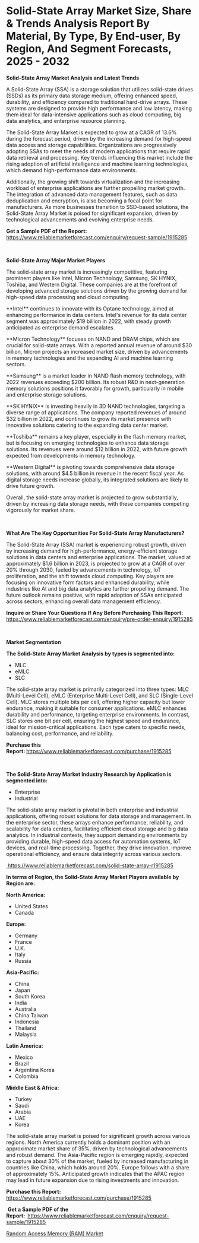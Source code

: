 <p><h1>Solid-State Array Market Size, Share & Trends Analysis Report By Material, By Type, By End-user, By Region, And Segment Forecasts, 2025 - 2032</h1></p><p><strong>Solid-State Array Market Analysis and Latest Trends</strong></p>
<p><p>A Solid-State Array (SSA) is a storage solution that utilizes solid-state drives (SSDs) as its primary data storage medium, offering enhanced speed, durability, and efficiency compared to traditional hard-drive arrays. These systems are designed to provide high performance and low latency, making them ideal for data-intensive applications such as cloud computing, big data analytics, and enterprise resource planning.</p><p>The Solid-State Array Market is expected to grow at a CAGR of 13.6% during the forecast period, driven by the increasing demand for high-speed data access and storage capabilities. Organizations are progressively adopting SSAs to meet the needs of modern applications that require rapid data retrieval and processing. Key trends influencing this market include the rising adoption of artificial intelligence and machine learning technologies, which demand high-performance data environments.</p><p>Additionally, the growing shift towards virtualization and the increasing workload of enterprise applications are further propelling market growth. The integration of advanced data management features, such as data deduplication and encryption, is also becoming a focal point for manufacturers. As more businesses transition to SSD-based solutions, the Solid-State Array Market is poised for significant expansion, driven by technological advancements and evolving enterprise needs.</p></p>
<p><strong>Get a Sample PDF of the Report:&nbsp;</strong> <a href="https://www.reliablemarketforecast.com/enquiry/request-sample/1915285?utm_campaign=1875&utm_medium=2&utm_source=Github&utm_content=ia&utm_term=13022025&utm_id=solid-state-array">https://www.reliablemarketforecast.com/enquiry/request-sample/1915285</a></p>
<p>&nbsp;</p>
<p><strong>Solid-State Array Major Market Players</strong></p>
<p><p>The solid-state array market is increasingly competitive, featuring prominent players like Intel, Micron Technology, Samsung, SK HYNIX, Toshiba, and Western Digital. These companies are at the forefront of developing advanced storage solutions driven by the growing demand for high-speed data processing and cloud computing.</p><p>**Intel** continues to innovate with its Optane technology, aimed at enhancing performance in data centers. Intel's revenue for its data center segment was approximately $19 billion in 2022, with steady growth anticipated as enterprise demand escalates.</p><p>**Micron Technology** focuses on NAND and DRAM chips, which are crucial for solid-state arrays. With a reported annual revenue of around $30 billion, Micron projects an increased market size, driven by advancements in memory technologies and the expanding AI and machine learning sectors.</p><p>**Samsung** is a market leader in NAND flash memory technology, with 2022 revenues exceeding $200 billion. Its robust R&D in next-generation memory solutions positions it favorably for growth, particularly in mobile and enterprise storage solutions.</p><p>**SK HYNIX** is investing heavily in 3D NAND technologies, targeting a diverse range of applications. The company reported revenues of around $32 billion in 2022, and continues to grow its market presence with innovative solutions catering to the expanding data center market.</p><p>**Toshiba** remains a key player, especially in the flash memory market, but is focusing on emerging technologies to enhance data storage solutions. Its revenues were around $12 billion in 2022, with future growth expected from developments in memory technology.</p><p>**Western Digital** is pivoting towards comprehensive data storage solutions, with around $4.5 billion in revenue in the recent fiscal year. As digital storage needs increase globally, its integrated solutions are likely to drive future growth.</p><p>Overall, the solid-state array market is projected to grow substantially, driven by increasing data storage needs, with these companies competing vigorously for market share.</p></p>
<p>&nbsp;</p>
<p><strong>What Are The Key Opportunities For Solid-State Array Manufacturers?</strong></p>
<p><p>The Solid-State Array (SSA) market is experiencing robust growth, driven by increasing demand for high-performance, energy-efficient storage solutions in data centers and enterprise applications. The market, valued at approximately $1.6 billion in 2023, is projected to grow at a CAGR of over 20% through 2030, fueled by advancements in technology, IoT proliferation, and the shift towards cloud computing. Key players are focusing on innovative form factors and enhanced durability, while industries like AI and big data analytics are further propelling demand. The future outlook remains positive, with rapid adoption of SSAs anticipated across sectors, enhancing overall data management efficiency.</p></p>
<p><strong>Inquire or Share Your Questions If Any Before Purchasing This Report:</strong> <a href="https://www.reliablemarketforecast.com/enquiry/pre-order-enquiry/1915285?utm_campaign=1875&utm_medium=2&utm_source=Github&utm_content=ia&utm_term=13022025&utm_id=solid-state-array">https://www.reliablemarketforecast.com/enquiry/pre-order-enquiry/1915285</a></p>
<p>&nbsp;</p>
<p><strong>Market Segmentation</strong></p>
<p><strong>The Solid-State Array Market Analysis by types is segmented into:</strong></p>
<p><ul><li>MLC</li><li>eMLC</li><li>SLC</li></ul></p>
<p><p>The solid-state array market is primarily categorized into three types: MLC (Multi-Level Cell), eMLC (Enterprise Multi-Level Cell), and SLC (Single-Level Cell). MLC stores multiple bits per cell, offering higher capacity but lower endurance, making it suitable for consumer applications. eMLC enhances durability and performance, targeting enterprise environments. In contrast, SLC stores one bit per cell, ensuring the highest speed and endurance, ideal for mission-critical applications. Each type caters to specific needs, balancing cost, performance, and reliability.</p></p>
<p><strong>Purchase this Report:&nbsp;</strong><a href="https://www.reliablemarketforecast.com/purchase/1915285?utm_campaign=1875&utm_medium=2&utm_source=Github&utm_content=ia&utm_term=13022025&utm_id=solid-state-array">https://www.reliablemarketforecast.com/purchase/1915285</a></p>
<p>&nbsp;</p>
<p><strong>The Solid-State Array Market Industry Research by Application is segmented into:</strong></p>
<p><ul><li>Enterprise</li><li>Industrial</li></ul></p>
<p><p>The solid-state array market is pivotal in both enterprise and industrial applications, offering robust solutions for data storage and management. In the enterprise sector, these arrays enhance performance, reliability, and scalability for data centers, facilitating efficient cloud storage and big data analytics. In industrial contexts, they support demanding environments by providing durable, high-speed data access for automation systems, IoT devices, and real-time processing. Together, they drive innovation, improve operational efficiency, and ensure data integrity across various sectors.</p></p>
<p><a href="https://www.reliablemarketforecast.com/solid-state-array-r1915285?utm_campaign=1875&utm_medium=2&utm_source=Github&utm_content=ia&utm_term=13022025&utm_id=solid-state-array">&nbsp;https://www.reliablemarketforecast.com/solid-state-array-r1915285</a></p>
<p><strong>In terms of Region, the Solid-State Array Market Players available by Region are:</strong></p>
<p>
    <p> <strong> North America: </strong>
        <ul>
            <li>United States</li>
            <li>Canada</li>
        </ul>
        </p> 
    <p> <strong> Europe: </strong>
        <ul>
            <li>Germany</li>
            <li>France</li>
            <li>U.K.</li>
            <li>Italy</li>
            <li>Russia</li>
        </ul>
        </p> 
    <p> <strong> Asia-Pacific: </strong>
        <ul>
            <li>China</li>
            <li>Japan</li>
            <li>South Korea</li>
            <li>India</li>
            <li>Australia</li>
            <li>China Taiwan</li>
            <li>Indonesia</li>
            <li>Thailand</li>
            <li>Malaysia</li>
        </ul>
        </p> 
    <p> <strong> Latin America: </strong>
        <ul>
            <li>Mexico</li>
            <li>Brazil</li>
            <li>Argentina Korea</li>
            <li>Colombia</li>
        </ul>
        </p> 
    <p> <strong> Middle East & Africa: </strong>
        <ul>
            <li>Turkey</li>
            <li>Saudi</li>
            <li>Arabia</li>
            <li>UAE</li>
            <li>Korea</li>
        </ul>
    </p>
    </p>
<p><p>The solid-state array market is poised for significant growth across various regions. North America currently holds a dominant position with an approximate market share of 35%, driven by technological advancements and robust demand. The Asia-Pacific region is emerging rapidly, expected to capture about 30% of the market, fueled by increased manufacturing in countries like China, which holds around 20%. Europe follows with a share of approximately 15%. Anticipated growth indicates that the APAC region may lead in future expansion due to rising investments and innovation.</p></p>
<p><strong>Purchase this Report: </strong><a href="https://www.reliablemarketforecast.com/purchase/1915285?utm_campaign=1875&utm_medium=2&utm_source=Github&utm_content=ia&utm_term=13022025&utm_id=solid-state-array">https://www.reliablemarketforecast.com/purchase/1915285</a></p>
<p>&nbsp;<strong>Get a Sample PDF of the Report:&nbsp;&nbsp;</strong><a href="https://www.reliablemarketforecast.com/enquiry/request-sample/1915285?utm_campaign=1875&utm_medium=2&utm_source=Github&utm_content=ia&utm_term=13022025&utm_id=solid-state-array">https://www.reliablemarketforecast.com/enquiry/request-sample/1915285</a></p>
<p><strong></strong></p>
<p><p><a href="https://github.com/Chiragrp22/Market-Research-Report-List-7/blob/main/random-access-memory-ram-market.md?utm_campaign=1875&utm_medium=2&utm_source=Github&utm_content=ia&utm_term=13022025&utm_id=solid-state-array">Random Access Memory (RAM) Market</a></p></p>